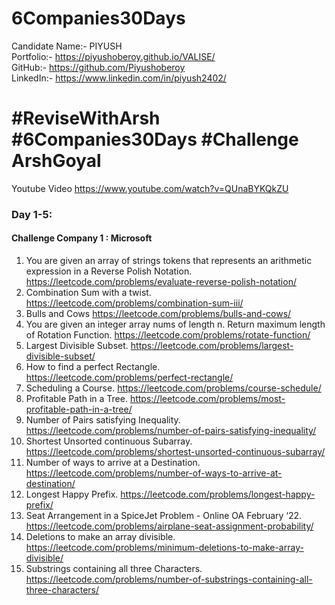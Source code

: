 # 6Companies30Days
Candidate Name:- PIYUSH <br>
Portfolio:- https://piyushoberoy.github.io/VALISE/ <br>
GitHub:- https://github.com/Piyushoberoy <br>
LinkedIn:- https://www.linkedin.com/in/piyush2402/ <br>

# #ReviseWithArsh #6Companies30Days #Challenge ArshGoyal

Youtube Video https://www.youtube.com/watch?v=QUnaBYKQkZU

### Day 1-5:
#### Challenge Company 1 : Microsoft 
1. You are given an array of strings tokens that represents an arithmetic expression in a Reverse Polish Notation. https://leetcode.com/problems/evaluate-reverse-polish-notation/
2. Combination Sum with a twist. https://leetcode.com/problems/combination-sum-iii/
3. Bulls and Cows https://leetcode.com/problems/bulls-and-cows/
4. You are given an integer array nums of length n. Return maximum length of Rotation Function. https://leetcode.com/problems/rotate-function/
5. Largest Divisible Subset. https://leetcode.com/problems/largest-divisible-subset/
6. How to find a perfect Rectangle. https://leetcode.com/problems/perfect-rectangle/
7. Scheduling a Course. https://leetcode.com/problems/course-schedule/
8. Profitable Path in a Tree. https://leetcode.com/problems/most-profitable-path-in-a-tree/
9. Number of Pairs satisfying Inequality. https://leetcode.com/problems/number-of-pairs-satisfying-inequality/
10. Shortest Unsorted continuous Subarray. https://leetcode.com/problems/shortest-unsorted-continuous-subarray/
11. Number of ways to arrive at a Destination. https://leetcode.com/problems/number-of-ways-to-arrive-at-destination/
12. Longest Happy Prefix. https://leetcode.com/problems/longest-happy-prefix/
13. Seat Arrangement in a SpiceJet Problem - Online OA February ‘22. https://leetcode.com/problems/airplane-seat-assignment-probability/
14. Deletions to make an array divisible. https://leetcode.com/problems/minimum-deletions-to-make-array-divisible/
15. Substrings containing all three Characters. https://leetcode.com/problems/number-of-substrings-containing-all-three-characters/
